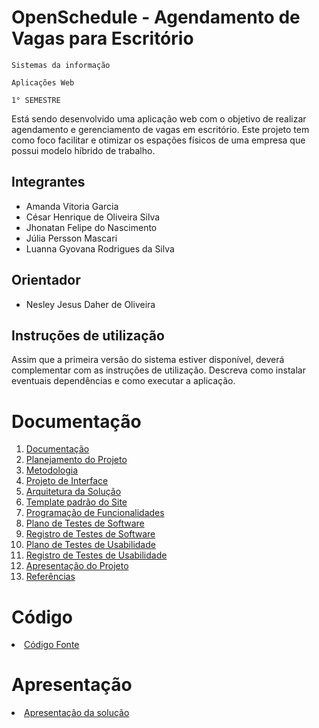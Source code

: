 # OpenSchedule - Agendamento de Vagas para Escritório

`Sistemas da informação`

`Aplicações Web`

`1° SEMESTRE` 

Está sendo desenvolvido uma aplicação web com o objetivo de realizar agendamento e gerenciamento de vagas em escritório. Este projeto tem como foco facilitar e otimizar os espações físicos de uma empresa que possui modelo híbrido de trabalho.

## Integrantes
* Amanda Vitoria Garcia
* César Henrique de Oliveira Silva
* Jhonatan Felipe do Nascimento
* Júlia Persson Mascari
* Luanna Gyovana Rodrigues da Silva

## Orientador

* Nesley Jesus Daher de Oliveira

## Instruções de utilização

Assim que a primeira versão do sistema estiver disponível, deverá complementar com as instruções de utilização. Descreva como instalar eventuais dependências e como executar a aplicação.

# Documentação

<ol>
<li><a href="docs/01-Documentação.md"> Documentação</a></li>
<li><a href="docs/02-Planejamento.md"> Planejamento do Projeto</a></li>
<li><a href="docs/03-Metodologia.md"> Metodologia</a></li>
<li><a href="docs/04-Projeto de Interface.md"> Projeto de Interface</a></li>
<li><a href="docs/05-Arquitetura da Solução.md"> Arquitetura da Solução</a></li>
<li><a href="docs/06-Template padrão do Site.md"> Template padrão do Site</a></li>
<li><a href="docs/07-Programação de Funcionalidades.md"> Programação de Funcionalidades</a></li>
<li><a href="docs/08-Plano de Testes de Software.md"> Plano de Testes de Software</a></li>
<li><a href="docs/09-Registro de Testes de Software.md"> Registro de Testes de Software</a></li>
<li><a href="docs/10-Plano de Testes de Usabilidade.md"> Plano de Testes de Usabilidade</a></li>
<li><a href="docs/11-Registro de Testes de Usabilidade.md"> Registro de Testes de Usabilidade</a></li>
<li><a href="docs/12-Apresentação do Projeto.md"> Apresentação do Projeto</a></li>
<li><a href="docs/13-Referências.md"> Referências</a></li>
</ol>

# Código

<li><a href="src/README.md"> Código Fonte</a></li>

# Apresentação

<li><a href="https://youtu.be/bikiSSamr5w"> Apresentação da solução</a></li>
